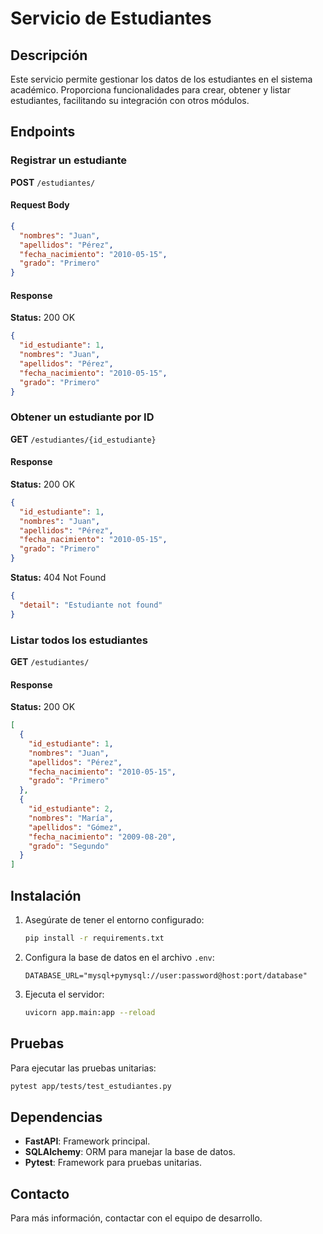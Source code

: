 # Servicio de Estudiantes

## Descripción
Este servicio permite gestionar los datos de los estudiantes en el sistema académico. Proporciona funcionalidades para crear, obtener y listar estudiantes, facilitando su integración con otros módulos.

## Endpoints

### Registrar un estudiante
**POST** `/estudiantes/`

#### Request Body
```json
{
  "nombres": "Juan",
  "apellidos": "Pérez",
  "fecha_nacimiento": "2010-05-15",
  "grado": "Primero"
}
```

#### Response

**Status:** 200 OK

```json
{
  "id_estudiante": 1,
  "nombres": "Juan",
  "apellidos": "Pérez",
  "fecha_nacimiento": "2010-05-15",
  "grado": "Primero"
}
```

### Obtener un estudiante por ID

**GET** `/estudiantes/{id_estudiante}`

#### Response

**Status:** 200 OK

```json
{
  "id_estudiante": 1,
  "nombres": "Juan",
  "apellidos": "Pérez",
  "fecha_nacimiento": "2010-05-15",
  "grado": "Primero"
}
```

**Status:** 404 Not Found

```json
{
  "detail": "Estudiante not found"
}
```

### Listar todos los estudiantes

**GET** `/estudiantes/`

#### Response

**Status:** 200 OK

```json
[
  {
    "id_estudiante": 1,
    "nombres": "Juan",
    "apellidos": "Pérez",
    "fecha_nacimiento": "2010-05-15",
    "grado": "Primero"
  },
  {
    "id_estudiante": 2,
    "nombres": "María",
    "apellidos": "Gómez",
    "fecha_nacimiento": "2009-08-20",
    "grado": "Segundo"
  }
]
```

## Instalación

1. Asegúrate de tener el entorno configurado:

   ```bash
   pip install -r requirements.txt
   ```
2. Configura la base de datos en el archivo `.env`:

   ```env
   DATABASE_URL="mysql+pymysql://user:password@host:port/database"
   ```
3. Ejecuta el servidor:

   ```bash
   uvicorn app.main:app --reload
   ```

## Pruebas

Para ejecutar las pruebas unitarias:

```bash
pytest app/tests/test_estudiantes.py
```

## Dependencias

* **FastAPI**: Framework principal.
* **SQLAlchemy**: ORM para manejar la base de datos.
* **Pytest**: Framework para pruebas unitarias.

## Contacto

Para más información, contactar con el equipo de desarrollo.
